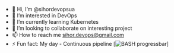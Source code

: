 - 👋 Hi, I’m @sihordevopsua
- 👀 I’m interested in DevOps
- 🌱 I’m currently learning Kubernetes
- 💞️ I’m looking to collaborate on interesting project
- 📫 How to reach me sihor.devops@gmail.com
- ⚡ Fun fact: My day - Continuous pipeline
[![BASH progressbar](https://readme-components.vercel.app/api?component=linearprogress&skill=css&value=50)]
<!---
sihordevopsua/sihordevopsua is a ✨ special ✨ repository because its `README.md` (this file) appears on your GitHub profile.
You can click the Preview link to take a look at your changes.
--->
